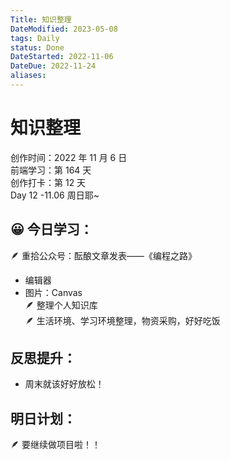 ```yaml
---
Title: 知识整理
DateModified: 2023-05-08
tags: Daily
status: Done
DateStarted: 2022-11-06
DateDue: 2022-11-24
aliases:
---
```


# 知识整理

创作时间：2022 年 11 月 6 日  
前端学习：第 164 天  
创作打卡：第 12 天  
Day 12 -11.06 周日耶~

## 😀 今日学习：

🪶 重拾公众号：酝酿文章发表——《编程之路》

- 编辑器
- 图片：Canvas  
  🪶 整理个人知识库  
  🪶 生活环境、学习环境整理，物资采购，好好吃饭

## 反思提升：

- 周末就该好好放松！

## 明日计划：

🪶 要继续做项目啦！！
